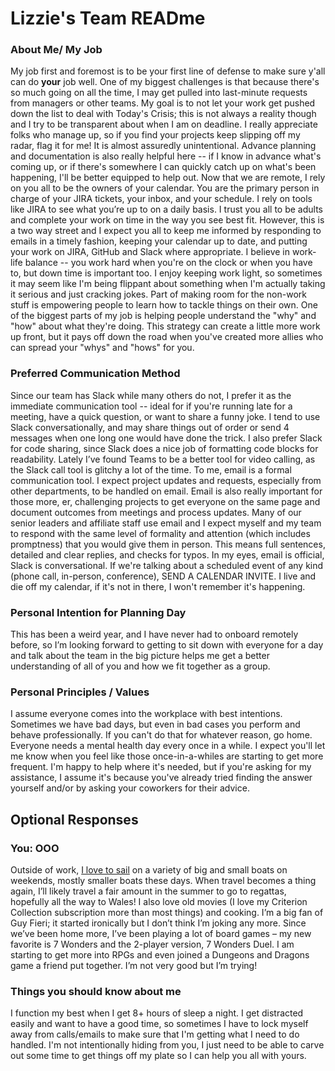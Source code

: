 # Lizzie's Team READme


### About Me/ My Job 
My job first and foremost is to be your first line of defense to make sure y'all can do **your** job well. One of my biggest challenges is that because there's so much going on all the time, I may get pulled into  last-minute requests from managers or other teams. My goal is to not let your work get pushed down the list to deal with Today's Crisis; this is not always a reality though and I try to be transparent about when I am on deadline. I really appreciate folks who manage up, so if you find your projects keep slipping off my radar, flag it for me! It is almost assuredly unintentional.  Advance planning and documentation is also really helpful here -- if I know in advance what's coming up, or if there's somewhere I can quickly catch up on what's been happening, I'll be better equipped to help out. 
Now that we are remote, I rely on you all to be the owners of your calendar. You are the primary person in charge of your JIRA tickets, your inbox, and your schedule. I rely on tools like JIRA to see what you’re up to on a daily basis. I trust you all to be adults and complete your work on time in the way you see best fit. However, this is a two way street and I expect you all to keep me informed by responding to emails in a timely fashion, keeping your calendar up to date, and putting your work on JIRA, GitHub and Slack where appropriate. 
I believe in work-life balance -- you work hard when you're on the clock or when you have to, but down time is important too. I enjoy keeping work light, so sometimes it may seem like I'm being flippant about something when I'm actually taking it serious and just cracking jokes. Part of making room for the non-work stuff is empowering people to learn how to tackle things on their own. One of the biggest parts of my job is helping people understand the "why" and "how" about what they're doing. This strategy can create a little more work up front, but it pays off down the road when you've created more allies who can spread your "whys" and "hows" for you. 

### Preferred Communication Method
Since our team has Slack while many others do not, I prefer it as the immediate communication tool -- ideal for if you're running late for a meeting, have a quick question, or want to share a funny joke. I tend to use Slack conversationally, and may share things out of order or send 4 messages when one long one would have done the trick. I also prefer Slack for code sharing, since Slack does a nice job of formatting code blocks for readability. 
Lately I’ve found Teams to be a better tool for video calling, as the Slack call tool is glitchy a lot of the time.
To me, email is a formal communication tool. I expect project updates and requests, especially from other departments, to be handled on email. Email is also really important for those more, er, challenging projects to get everyone on the same page and document outcomes from meetings and process updates. Many of our senior leaders and affiliate staff use email and I expect myself and my team to respond with the same level of formality and attention (which includes promptness) that you would give them in person. This means full sentences, detailed and clear replies, and checks for typos. 
 In my eyes, email is official, Slack is conversational. 
If we're talking about a scheduled event of any kind (phone call, in-person, conference), SEND A CALENDAR INVITE. I live and die off my calendar, if it's not in there, I won't remember it's happening. 

### Personal Intention for Planning Day
This has been a weird year, and I have never had to onboard remotely before, so I’m looking forward to getting to sit down with everyone for a day and talk about the team in the big picture helps me get a better understanding of all of you and how we fit together as a group. 

### Personal Principles / Values
I assume everyone comes into the workplace with best intentions. Sometimes we have bad days, but even in bad cases you perform and behave professionally. If you can't do that for whatever reason, go home. Everyone needs a mental health day every once in a while. I expect you'll let me know when you feel like those once-in-a-whiles are starting to get more frequent. I'm happy to help where it's needed, but if you're asking for my assistance, I assume it's because you've already tried finding the answer yourself and/or by asking your coworkers for their advice. 

## Optional Responses

### You: OOO
Outside of work, [I love to sail]( https://www.instagram.com/p/B1woSJpg1xg/) on a variety of big and small boats on weekends, mostly smaller boats these days. When travel becomes a thing again, I’ll likely travel a fair amount in the summer to go to regattas, hopefully all the way to Wales! I also love old movies (I love my Criterion Collection subscription more than most things) and cooking. I’m a big fan of Guy Fieri; it started ironically but I don’t think I’m joking any more. 
Since we’ve been home more, I’ve been playing a lot of board games – my  new favorite is 7 Wonders and the 2-player version, 7 Wonders Duel. I am starting to get more into RPGs and even joined a Dungeons and Dragons game a friend put together. I’m not very good but I’m trying! 

### Things you should know about me
I function my best when I get 8+ hours of sleep a night. I get distracted easily and want to have a good time, so sometimes I have to lock myself away from calls/emails to make sure that I'm getting what I need to do handled. I'm not intentionally hiding from you, I just need to be able to carve out some time to get things off my plate so I can help you all with yours.  
